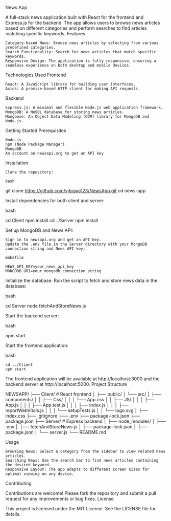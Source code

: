 News App

A full-stack news application built with React for the frontend and Express.js for the backend. The app allows users to browse news articles based on different categories and perform searches to find articles matching specific keywords.
Features

    Category-based News: Browse news articles by selecting from various predefined categories.
    Search Functionality: Search for news articles that match specific keywords.
    Responsive Design: The application is fully responsive, ensuring a seamless experience on both desktop and mobile devices.

Technologies Used
Frontend

    React: A JavaScript library for building user interfaces.
    Axios: A promise-based HTTP client for making API requests.

Backend

    Express.js: A minimal and flexible Node.js web application framework.
    MongoDB: A NoSQL database for storing news articles.
    Mongoose: An Object Data Modeling (ODM) library for MongoDB and Node.js.

Getting Started
Prerequisites

    Node.js
    npm (Node Package Manager)
    MongoDB
    An account on newsapi.org to get an API key

Installation

    Clone the repository:

    bash

git clone https://github.com/vjbravo123/NewsApp.git
cd news-app

Install dependencies for both client and server:

bash

cd Client
npm install
cd ../Server
npm install

Set up MongoDB and News API:

    Sign in to newsapi.org and get an API key.
    Update the .env file in the Server directory with your MongoDB connection string and News API key:

    makefile

    NEWS_API_KEY=your_news_api_key
    MONGODB_URI=your_mongodb_connection_string

Initialize the database:
Run the script to fetch and store news data in the database:

bash

cd Server
node fetchAndStoreNews.js

Start the backend server:

bash

npm start

Start the frontend application:

bash

    cd ../Client
    npm start

The frontend application will be available at http://localhost:3000 and the backend server at http://localhost:5000.
Project Structure



NEWSAPP/
├── Client/                  # React frontend
│   ├── public/
│   └── src/
│       ├── components/
│       │   ├── Css/
│       │   │   └── App.css
│       │   ├── JS/
│       │   │   ├── App.js
│       │   │   ├── App.test.js
│       │   │   ├── index.js
│       │   │   ├── reportWebVitals.js
│       │   │   └── setupTests.js
│       │   └── logo.svg
│       ├── index.css
├── .gitignore
├── .env
├── package-lock.json
├── package.json
├── Server/                  # Express backend
│   ├── node_modules/
│   ├── .env
│   ├── fetchAndStoreNews.js
│   ├── package-lock.json
│   ├── package.json
│   └── server.js
└── README.md

Usage

    Browsing News: Select a category from the sidebar to view related news articles.
    Searching News: Use the search bar to find news articles containing the desired keyword.
    Responsive Layout: The app adapts to different screen sizes for optimal viewing on any device.

Contributing

Contributions are welcome! Please fork the repository and submit a pull request for any improvements or bug fixes.
License

This project is licensed under the MIT License. See the LICENSE file for details.
